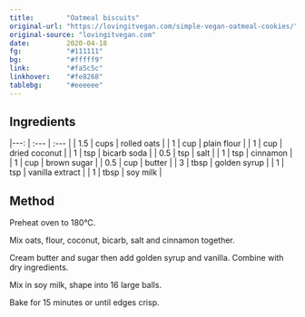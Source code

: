 ```yaml
---
title:        "Oatmeal biscuits"
original-url: "https://lovingitvegan.com/simple-vegan-oatmeal-cookies/"
original-source: "lovingitvegan.com"
date:         2020-04-18
fg:           "#111111"
bg:           "#fffff9"
link:         "#fa5c5c"
linkhover:    "#fe8268"
tablebg:      "#eeeeee"
---
```


## Ingredients

|---: | :---  | :--- |
| 1.5   | cups  | rolled oats |
| 1 | cup | plain flour |
| 1 | cup | dried coconut |
| 1 | tsp | bicarb soda |
| 0.5 | tsp | salt |
| 1 | tsp | cinnamon |
| 1 | cup | brown sugar |
| 0.5 | cup | butter |
| 3 | tbsp | golden syrup |
| 1 | tsp | vanilla extract |
| 1 | tbsp | soy milk |

## Method

Preheat oven to 180°C.

Mix oats, flour, coconut, bicarb, salt and cinnamon together.

Cream butter and sugar then add golden syrup and vanilla. Combine with dry ingredients.

Mix in soy milk, shape into 16 large balls.

Bake for 15 minutes or until edges crisp.
